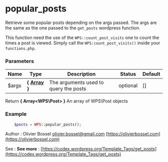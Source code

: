 # popular_posts

Retrieve some popular posts depending on the args passed.
The args are the same as the one passed to the `get_posts` wordpress function.

This function need the use of the `WPS::count_post_visits` one to count the times a post is viewed.
Simply call the `WPS:count_post_visits()` inside your `functions.php`.



### Parameters
Name  |  Type  |  Description  |  Status  |  Default
------------  |  ------------  |  ------------  |  ------------  |  ------------
$args  |  **{ [Array](http://php.net/manual/en/language.types.array.php) }**  |  The arguments used to query the posts  |  optional  |  []

Return **{ Array<WPS\Post> }** An array of WPS\Post objects

### Example
```php
	$posts = WPS::popular_posts();
```
Author : Olivier Bossel [olivier.bossel@gmail.com](mailto:olivier.bossel@gmail.com) [https://olivierbossel.com](https://olivierbossel.com)

See : **See more** : [https://codex.wordpress.org/Template_Tags/get_posts](https://codex.wordpress.org/Template_Tags/get_posts)
